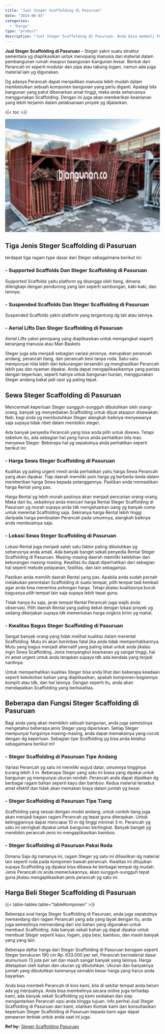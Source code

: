 ```yaml
---
title: "Jual Steger Scaffolding di Pasuruan"
date: "2024-06-03"
categories: 
  - "harga"
type: "product"
description: "Jual Steger Scaffolding di Pasuruan. Anda bisa membeli Perancah di kios kami, bila di sekitar tempat anda belum ada yg menjualnya. Anda bisa membelinya secar..."
---
```


**Jual Steger Scaffolding di Pasuruan** – Steger yakni suatu struktur sementara yg diaplikasikan untuk menopang manusia dan material dalam pembangunan rumah maupun baangunan-bangunan besar. Bentuk dari Perancah ini seperti modular dan pipa atau tabung logam, namun ada juga material lain yg digunakan.

Dg adanya Perancah dapat menjadikan manusia lebih mudah dalam membetulkan sebuah komponen bangunan yang perlu diganti. Apalagi bila bangunan yang patut dibenarkan amat tinggi, maka anda seharusnya menggunakan Scaffolding. Dengan ini juga akan memberikan keamanan yang lebih terjamin dalam pelaksanaan proyek yg dijalankan.

{{< toc >}}

![Jual Steger Scaffolding di Pasuruan](/images/sewa-scaffolding-steger-22.png)

## Tiga Jenis Steger Scaffolding di Pasuruan

terdapat tiga ragam type dasar dari Steger sebagaimana berikut ini:

### \- Supported Scaffolds Dan Steger Scaffolding di Pasuruan

Supported Scaffolds yaitu platform yg disangga oleh tiang, dimana dilengkapi dengan pendorong yang lain seperti sambungan, kaki-kaki, dan lainnya.

### \- Suspended Scaffolds Dan Steger Scaffolding di Pasuruan

Suspended Scaffolds yakni platform yang tergantung dg tali atau lainnya.

### \- Aerial Lifts Dan Steger Scaffolding di Pasuruan

Aerial Lifts yakni penopang yang diaplikasikan untuk mengangkat seperti keranjang manusia atau Man Baskets

Steger juga ada menjadi sebagian variasi jenisnya, merupakan perancah andang, perancah tiang, dan perancah besi tanpa roda. Satu-satu mempunyai nilai lebih dan kekurangan tersendiri yg menghasilkan Perancah lebih pas dan nyaman dipakai. Anda dapat mengaplikasikannya yang pantas dengan keperluan, seperti halnya untuk bangunan hunian, menggunakan Steger andang bakal jadi opsi yg paling tepat.

## Sewa Steger Scaffolding di Pasuruan

Mencermati keperluan Steger sungguh-sungguh dibutuhkan oleh orang-orang, banyak yg menyediakan Scaffolding untuk dijual ataupun disewakan. Nah, bagi anda yg membutuhkan Steger alangkah baiknya menyewanya saja supaya tidak ribet dalam membikin steger.

Ada banyak penyedia Perancah yang bisa anda pilih untuk disewa. Tetapi sebelum itu, ada sebagian hal yang harus anda perhatikan bila mau menyewa Steger. Beberapa hal yg sepatutnya anda perhatikan seperti berikut ini:

### \- Harga Sewa Steger Scaffolding di Pasuruan

Kualitas yg paling urgent mesti anda perhatikan yaitu harga Sewa Perancah yang akan dipakai. Tiap daerah memiliki poin harga yg berbeda-beda dalam memberikan harga Sewa kepada pelanggannya. Pastikan anda memastikan harga Rental yang pas.

Harga Rental yg lebih murah pastinya akan menjadi pencarian orang-orang. Maka dari itu, sebaiknya anda mencari harga Rental Steger Scaffolding di Pasuruan yg murah supaya anda tdk mengeluarkan uang yg banyak cuma untuk merental Scaffolding saja. Sekiranya harga Rental lebih tinggi daripada harga pembuatan Perancah pada umumnya, alangkah baiknya anda membuatnya saja.

### \- Lokasi Sewa Steger Scaffolding di Pasuruan

Lokasi Rental juga menjadi salah satu faktor paling dibutuhkan yg seharusnya anda amati. Ada banyak banget sekali penyedia Rental Steger Scaffolding di Pasuruan. Masing-masing daerah memiliki kelebihan dan kekurangan masing-masing. Kwalitas itu dapat diperhatikan dari sebagian hal seperti metode pelayanan, fasilitas, dan lain sebagainya.

Pastikan anda memilih daerah Rental yang pas. Apabila anda sudah pernah melakukan perentalan Scaffolding di suatu tempat, pilih tempat tadi kembali agar anda bisa menerima potongan harga. Tetapi jikalau kualitasnya buruk bagusnya pilih tempat lain saja supaya lebih tepat guna.

Tidak hanya itu saja, jarak tempat Rental Perancah juga wajib anda observasi. Pilih daerah Rental yang paling dekat dengan lokasi proyek yg sedang dikerjakan supaya tdk memerlukan harga ongkos kirim yg mahal.

### \- Kwalitas Bagus Steger Scaffolding di Pasuruan

Sangat banyak orang yang tidak melihat kualitas dalam merental Scaffolding. Mutu ini akan berimbas fatal jika anda tidak memperhatikannya. Mutu yang bagus menjadi alternatif yang paling ideal untuk anda jikalau ingin Sewa Scaffolding. Jenis menyangkut keamanan yg sangat tinggi, hal ini amat urgent untuk anda terapkan supaya tdk ada kendala yang terjadi nantinya.

Untuk memperhatikan kualitas Steger bisa anda lihat dari beberapa keadaan seperti kekokohan bahan yang diaplikasikan, apakah komponen-bagiannya komplit atau tdk, dan hal lainnya. Dengan seperti itu, anda akan mendapatkan Scaffolding yang berkwalitas.

## Beberapa dan Fungsi Steger Scaffolding di Pasuruan

Bagi anda yang akan membikin sebuah bangunan, anda juga semestinya mengetahui beberapa jenis Steger yang diperlukan. Setiap Steger mempunyai fungsinya masing-masing, anda dapat memakainya yang cocok dengan dg keperluan. Sebagian tipe Scaffolding yg bisa anda ketahui sebagaimana berikut ini!

### \- Steger Scaffolding di Pasuruan Tipe Andang

Variasi Perancah yg satu ini memiliki wujud datar, umumnya tingginya kurang lebih 3 m. Beberapa Steger yang satu ini biasa yang dipakai untuk bangunan yg mempunyai ukuran rendah. Perancah anda dapat dijadikan dg berbagai ragam bahan seperti kayu dan bamboo. Kedua material tersebut amat efektif dan tidak akan memakan biaya dalam jumlah yg besar.

### \- Steger Scaffolding di Pasuruan Tipe Tiang

Scaffolding yang sesuai dengan model andang, untuk contoh tiang juga akan menjadi bagian ragam Perancah yg tepat guna diterapkan. Untuk ketinggiannya dapat mencapai 10 m dg tinggi minimal 3 m. Perancah yg satu ini seringkali dipakai untuk bangunan bertingkat. Banyak banget yg membikin perancah jenis ini mengaplikasikan bamboo.

### \- Steger Scaffolding di Pasuruan Pakai Roda

Dimana Saja dg namanya ini, ragam Steger yg satu ini dihasilkan dg material lain seperti roda pada komponen bawah perancah. Kwalitas ini ditujukan supaya Scaffolding yg dipakai bisa dibawa ke berbagai tempat dg mudah. Jenis Perancah ini anda memerlukannya, akan sungguh-sungguh tepat guna jikalau mengaplikasikan jenis perancah yg satu ini.

## Harga Beli Steger Scaffolding di Pasuruan

{{< table-tables table="tableKomponen" >}}

Beberapa soal harga Steger Scaffolding di Pasuruan, anda juga sepatutnya memandang dari ragam Perancah yang ada yang layak dengan itu, anda juga semestinya memandang dari sisi bahan yang digunakan untuk membaut Scaffolding. Ada banyak sekali bahan yg dapat dipakai untuk membuat Steger seperti kayu, logam, pipa besi, bamboo, dan masih banyak yang yang lain.

Beberapa daftar harga dari Steger Scaffolding di Pasuruan beragam seperti Steger berukuran 190 cm Rp. 633.000 per set, Perancah bermaterial dasar alumunium 13 juta per set dan masih sangat banyak yang lainnya. Harga ditetapkan oleh bahan dan ukuran yg dibutuhkan. Ukuran dan banyaknya jumlah yang dibutuhkan karenanya semakin besar harga yang harus anda bayarkan.

Anda bisa membeli Perancah di kios kami, bila di sekitar tempat anda belum ada yg menjualnya. Anda bisa membelinya secara online juga terhadap kami, ada banyak sekali Scaffolding yg kami sediakan dan siap mengantarkan Perancah opsi anda hingga tujuan. info perihal Jual Steger Scaffolding di Pasuruan dari kami, silahkan Kontak kami dan konsultasikan keperluan Steger Scaffolding di Pasuruan kepada kami agar dapat penawran terbiak untuk anda saat ini juga.

**Ref by:** [Steger Scaffolding Pasuruan](https://id.wikipedia.org/wiki/Steger)

